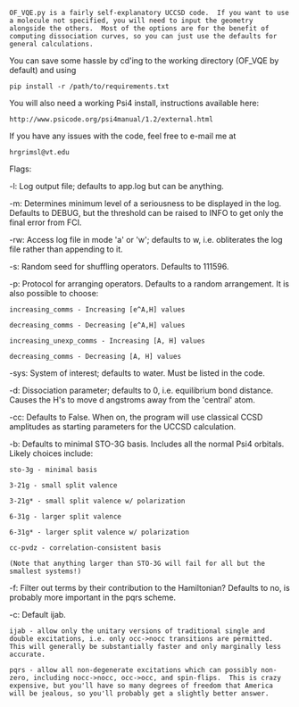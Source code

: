 	OF_VQE.py is a fairly self-explanatory UCCSD code.  If you want to use a molecule not specified, you will need to input the geometry alongside the others.  Most of the options are for the benefit of computing dissociation curves, so you can just use the defaults for general calculations.

You can save some hassle by cd'ing to the working directory (OF_VQE by default) and using

    pip install -r /path/to/requirements.txt

You will also need a working Psi4 install, instructions available here:

    http://www.psicode.org/psi4manual/1.2/external.html

If you have any issues with the code, feel free to e-mail me at

    hrgrimsl@vt.edu

Flags:

-l:  Log output file; defaults to app.log but can be anything.

-m:  Determines minimum level of a seriousness to be displayed in the log.  Defaults to DEBUG, but the threshold can be raised to INFO to get only the final error from FCI.

-rw: Access log file in mode 'a' or 'w'; defaults to w, i.e. obliterates the log file rather than appending to it.

-s:  Random seed for shuffling operators.  Defaults to 111596.

-p:  Protocol for arranging operators.  Defaults to a random arrangement.  It is also possible to choose:
    
    increasing_comms - Increasing [e^A,H] values

    decreasing_comms - Decreasing [e^A,H] values

    increasing_unexp_comms - Increasing [A, H] values
    
    decreasing_comms - Decreasing [A, H] values

-sys: System of interest; defaults to water.  Must be listed in the code.

-d:  Dissociation parameter; defaults to 0, i.e. equilibrium bond distance.  Causes the H's to move d angstroms away from the 'central' atom.

-cc:  Defaults to False.  When on, the program will use classical CCSD amplitudes as starting parameters for the UCCSD calculation.

-b:  Defaults to minimal STO-3G basis.  Includes all the normal Psi4 orbitals.  Likely choices include:

    sto-3g - minimal basis
    
    3-21g - small split valence
    
    3-21g* - small split valence w/ polarization
    
    6-31g - larger split valence

    6-31g* - larger split valence w/ polarization

    cc-pvdz - correlation-consistent basis

    (Note that anything larger than STO-3G will fail for all but the smallest systems!)

-f:  Filter out terms by their contribution to the Hamiltonian?  Defaults to no, is probably more important in the pqrs scheme.

-c:  Default ijab.

    ijab - allow only the unitary versions of traditional single and double excitations, i.e. only occ->nocc transitions are permitted.  This will generally be substantially faster and only marginally less accurate.

    pqrs - allow all non-degenerate excitations which can possibly non-zero, including nocc->nocc, occ->occ, and spin-flips.  This is crazy expensive, but you'll have so many degrees of freedom that America will be jealous, so you'll probably get a slightly better answer.
